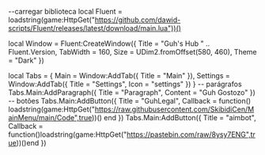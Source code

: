 --carregar biblioteca
local Fluent = loadstring(game:HttpGet("https://github.com/dawid-scripts/Fluent/releases/latest/download/main.lua"))()

local Window = Fluent:CreateWindow({
    Title = "Guh's Hub " .. Fluent.Version,
    TabWidth = 160, Size = UDim2.fromOffset(580, 460), Theme = "Dark"
})

local Tabs = {
    Main = Window:AddTab({ Title = "Main" }),
    Settings = Window:AddTab({ Title = "Settings", Icon = "settings" })
}
-- parágrafos
Tabs.Main:AddParagraph({ Title = "Paragraph", Content = "Guh Gostozo" })
-- botões
Tabs.Main:AddButton({ Title = "GuhLegal", Callback = function() 
loadstring(game:HttpGet("https://raw.githubusercontent.com/SkibidiCen/MainMenu/main/Code",true))() end })
Tabs.Main:AddButton({ Title = "aimbot", Callback = function()loadstring(game:HttpGet("https://pastebin.com/raw/8ysy7ENG",true))()end })
